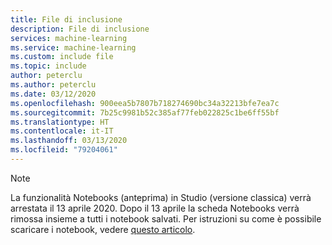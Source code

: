 ```yaml
---
title: File di inclusione
description: File di inclusione
services: machine-learning
ms.service: machine-learning
ms.custom: include file
ms.topic: include
author: peterclu
ms.author: peterclu
ms.date: 03/12/2020
ms.openlocfilehash: 900eea5b7807b718274690bc34a32213bfe7ea7c
ms.sourcegitcommit: 7b25c9981b52c385af77feb022825c1be6ff55bf
ms.translationtype: HT
ms.contentlocale: it-IT
ms.lasthandoff: 03/13/2020
ms.locfileid: "79204061"
---
```

> [!NOTE]
> La funzionalità Notebooks (anteprima) in Studio (versione classica) verrà arrestata il 13 aprile 2020. Dopo il 13 aprile la scheda Notebooks verrà rimossa insieme a tutti i notebook salvati. Per istruzioni su come è possibile scaricare i notebook, vedere [questo articolo](../articles/machine-learning/studio/download-notebooks-data.md).
      